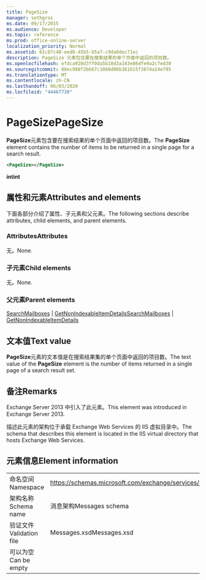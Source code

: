 ```yaml
---
title: PageSize
manager: sethgros
ms.date: 09/17/2015
ms.audience: Developer
ms.topic: reference
ms.prod: office-online-server
localization_priority: Normal
ms.assetid: 61c87c48-eed0-45b5-b5a7-c9da0dec71ec
description: PageSize 元素包含要在搜索结果的单个页面中返回的项目数。
ms.openlocfilehash: efdca920d3ff0da5b10d3a343e86dfe9a2c7ed30
ms.sourcegitcommit: 88ec988f2bb67c1866d06b361615f3674a24e795
ms.translationtype: MT
ms.contentlocale: zh-CN
ms.lasthandoff: 06/03/2020
ms.locfileid: "44467730"
---
```

# <a name="pagesize"></a><span data-ttu-id="f74c3-103">PageSize</span><span class="sxs-lookup"><span data-stu-id="f74c3-103">PageSize</span></span>

<span data-ttu-id="f74c3-104">**PageSize**元素包含要在搜索结果的单个页面中返回的项目数。</span><span class="sxs-lookup"><span data-stu-id="f74c3-104">The **PageSize** element contains the number of items to be returned in a single page for a search result.</span></span> 
  
```XML
<PageSize></PageSize>
```

 <span data-ttu-id="f74c3-105">**int**</span><span class="sxs-lookup"><span data-stu-id="f74c3-105">**int**</span></span>
## <a name="attributes-and-elements"></a><span data-ttu-id="f74c3-106">属性和元素</span><span class="sxs-lookup"><span data-stu-id="f74c3-106">Attributes and elements</span></span>

<span data-ttu-id="f74c3-107">下面各部分介绍了属性、子元素和父元素。</span><span class="sxs-lookup"><span data-stu-id="f74c3-107">The following sections describe attributes, child elements, and parent elements.</span></span>
  
### <a name="attributes"></a><span data-ttu-id="f74c3-108">Attributes</span><span class="sxs-lookup"><span data-stu-id="f74c3-108">Attributes</span></span>

<span data-ttu-id="f74c3-109">无。</span><span class="sxs-lookup"><span data-stu-id="f74c3-109">None.</span></span>
  
### <a name="child-elements"></a><span data-ttu-id="f74c3-110">子元素</span><span class="sxs-lookup"><span data-stu-id="f74c3-110">Child elements</span></span>

<span data-ttu-id="f74c3-111">无。</span><span class="sxs-lookup"><span data-stu-id="f74c3-111">None.</span></span>
  
### <a name="parent-elements"></a><span data-ttu-id="f74c3-112">父元素</span><span class="sxs-lookup"><span data-stu-id="f74c3-112">Parent elements</span></span>

<span data-ttu-id="f74c3-113">[SearchMailboxes](searchmailboxes.md)  | [GetNonIndexableItemDetails](getnonindexableitemdetails.md)</span><span class="sxs-lookup"><span data-stu-id="f74c3-113">[SearchMailboxes](searchmailboxes.md) | [GetNonIndexableItemDetails](getnonindexableitemdetails.md)</span></span>
  
## <a name="text-value"></a><span data-ttu-id="f74c3-114">文本值</span><span class="sxs-lookup"><span data-stu-id="f74c3-114">Text value</span></span>

<span data-ttu-id="f74c3-115">**PageSize**元素的文本值是在搜索结果集的单个页面中返回的项目数。</span><span class="sxs-lookup"><span data-stu-id="f74c3-115">The text value of the **PageSize** element is the number of items returned in a single page of a search result set.</span></span> 
  
## <a name="remarks"></a><span data-ttu-id="f74c3-116">备注</span><span class="sxs-lookup"><span data-stu-id="f74c3-116">Remarks</span></span>

<span data-ttu-id="f74c3-117">Exchange Server 2013 中引入了此元素。</span><span class="sxs-lookup"><span data-stu-id="f74c3-117">This element was introduced in Exchange Server 2013.</span></span>
  
<span data-ttu-id="f74c3-118">描述此元素的架构位于承载 Exchange Web Services 的 IIS 虚拟目录中。</span><span class="sxs-lookup"><span data-stu-id="f74c3-118">The schema that describes this element is located in the IIS virtual directory that hosts Exchange Web Services.</span></span>
  
## <a name="element-information"></a><span data-ttu-id="f74c3-119">元素信息</span><span class="sxs-lookup"><span data-stu-id="f74c3-119">Element information</span></span>

|||
|:-----|:-----|
|<span data-ttu-id="f74c3-120">命名空间</span><span class="sxs-lookup"><span data-stu-id="f74c3-120">Namespace</span></span>  <br/> |https://schemas.microsoft.com/exchange/services/2006/messages  <br/> |
|<span data-ttu-id="f74c3-121">架构名称</span><span class="sxs-lookup"><span data-stu-id="f74c3-121">Schema name</span></span>  <br/> |<span data-ttu-id="f74c3-122">消息架构</span><span class="sxs-lookup"><span data-stu-id="f74c3-122">Messages schema</span></span>  <br/> |
|<span data-ttu-id="f74c3-123">验证文件</span><span class="sxs-lookup"><span data-stu-id="f74c3-123">Validation file</span></span>  <br/> |<span data-ttu-id="f74c3-124">Messages.xsd</span><span class="sxs-lookup"><span data-stu-id="f74c3-124">Messages.xsd</span></span>  <br/> |
|<span data-ttu-id="f74c3-125">可以为空</span><span class="sxs-lookup"><span data-stu-id="f74c3-125">Can be empty</span></span>  <br/> ||
   

